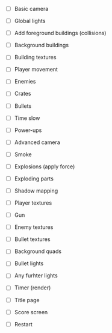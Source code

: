 - [ ] Basic camera 
- [ ] Global lights

- [ ] Add foreground buildings (collisions)
- [ ] Background buildings
- [ ] Building textures

- [ ] Player movement
- [ ] Enemies
- [ ] Crates
- [ ] Bullets
- [ ] Time slow
- [ ] Power-ups
- [ ] Advanced camera

- [ ] Smoke
- [ ] Explosions (apply force)
- [ ] Exploding parts

- [ ] Shadow mapping
- [ ] Player textures
- [ ] Gun
- [ ] Enemy textures
- [ ] Bullet textures
- [ ] Background quads
- [ ] Bullet lights
- [ ] Any furhter lights

- [ ] Timer (render)

- [ ] Title page
- [ ] Score screen
- [ ] Restart
